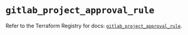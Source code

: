 # `gitlab_project_approval_rule`

Refer to the Terraform Registry for docs: [`gitlab_project_approval_rule`](https://registry.terraform.io/providers/gitlabhq/gitlab/18.4.0/docs/resources/project_approval_rule).
